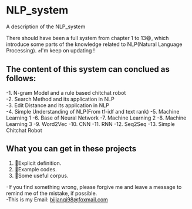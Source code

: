 # NLP_system
A description of the NLP_system

There should have been a full system from chapter 1 to 13😄, which introduce some parts of the knowledge related to NLP(Natural Language Processing).
  ✊I'm keep on updating !

## The content of this system can conclued as follows:
-1. N-gram Model and a rule based chitchat robot  
  -2. Search Method and its application in NLP  
  -3. Edit Distance and its application in NLP  
  -4. Simple Understanding of NLP(From tf-idf and text rank)
  -5. Machine Learning 1
  -6. Base of Neural Network
  -7. Machine Learning 2
  -8. Machine Learning 3
  -9. Word2Vec
  -10. CNN
  -11. RNN
  -12. Seq2Seq
  -13. Simple Chitchat Robot

## What you can get in these projects
1. 🤭Explicit definition.
2. 🤭Example codes.
3. 🤭Some useful corpus.

-If you find something wrong, please forgive me and leave a message to remind me of the mistake, if possible.     
  -This is my Email: bijianqi98@foxmail.com
